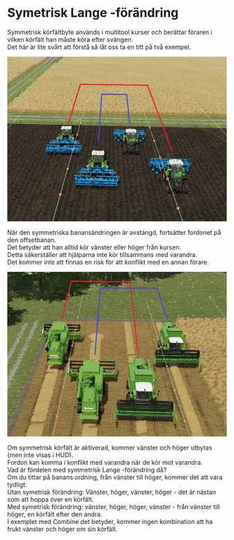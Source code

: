 # Symetrisk Lange -förändring  
Symmetrisk körfältbyte används i multitool kurser och berättar föraren i vilken körfält han måste köra efter svängen.  
Det här är lite svårt att förstå så låt oss ta en titt på två exempel.  


![Image](../assets/images/regularchange_0_0_1020_765.png)

  
När den symmetriska banansändringen är avstängd, fortsätter fordonet på den offsetbanan.  
Det betyder att han alltid kör vänster eller höger från kursen.  
Detta säkerställer att hjälparna inte kör tillsammans med varandra.  
Det kommer inte att finnas en risk för att konflikt med en annan förare.  


![Image](../assets/images/symetricchange_0_0_1020_765.png)

  
Om symmetrisk körfält är aktiverad, kommer vänster och höger utbytas (men inte visas i HUD).  
Fordon kan komma i konflikt med varandra när de kör mot varandra.  
Vad är fördelen med symmetrisk Lange -förändring då?  
Om du tittar på banans ordning, från vänster till höger, kommer det att vara tydligt:  
Utan symetrisk förändring: Vänster, höger, vänster, höger - det är nästan som att hoppa över en körfält.  
Med symetrisk förändring: vänster, höger, höger, vänster - från vänster till höger, en körfält efter den andra.  
I exemplet med Combine det betyder, kommer ingen kombination att ha frukt vänster och höger om sin körfält.  


